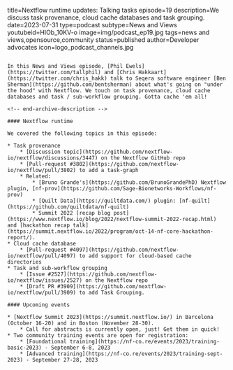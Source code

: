 title=Nextflow runtime updates: Talking tasks
episode=19
description=We discuss task provenance, cloud cache databases and task grouping.
date=2023-07-31
type=podcast
subtype=News and Views
youtubeid=HlOb_10KV-o
image=img/podcast_ep19.jpg
tags=news and views,opensource,community
status=published
author=Developer advocates
icon=logo_podcast_channels.jpg
~~~~~~

In this News and Views episode, [Phil Ewels](https://twitter.com/tallphil) and [Chris Hakkaart](https://twitter.com/chris_hakk) talk to Seqera software engineer [Ben Sherman](https://github.com/bentsherman) about what's going on "under the hood" with Nextflow. We touch on task provenance, cloud cache databases and task / sub-workflow grouping. Gotta cache 'em all!

<!-- end-archive-description -->

#### Nextflow runtime

We covered the following topics in this episode:

* Task provenance
    * [Discussion topic](https://github.com/nextflow-io/nextflow/discussions/3447) on the Nextflow GitHub repo
    * [Pull-request #3802](https://github.com/nextflow-io/nextflow/pull/3802) to add a task-graph
    * Related:
        * [Bruno Grande's](https://github.com/BrunoGrandePhD) Nextflow plugin, [nf-prov](https://github.com/Sage-Bionetworks-Workflows/nf-prov)
        * [Quilt Data](https://quiltdata.com/) plugin: [nf-quilt](https://github.com/quiltdata/nf-quilt)
        * Summit 2022 [recap blog post](https://www.nextflow.io/blog/2022/nextflow-summit-2022-recap.html) and [hackathon recap talk](https://summit.nextflow.io/2022/program/oct-14-nf-core-hackathon-report/).
* Cloud cache database
    * [Pull-request #4097](https://github.com/nextflow-io/nextflow/pull/4097) to add support for cloud-based cache directories
* Task and sub-workflow grouping
    * [Issue #2527](https://github.com/nextflow-io/nextflow/issues/2527) on the Nextflow repo
    * [Draft PR #3909](https://github.com/nextflow-io/nextflow/pull/3909) to add Task Grouping.

#### Upcoming events

* [Nextflow Summit 2023](https://summit.nextflow.io/) in Barcelona (October 16-20) and in Boston (November 28-30).
    * Call for abstracts is currently open, just! Get them in quick!
* Two community training events are open for registration:
    * [Foundational training](https://nf-co.re/events/2023/training-basic-2023) - September 6-8, 2023
    * [Advanced training](https://nf-co.re/events/2023/training-sept-2023) - September 27-28, 2023
